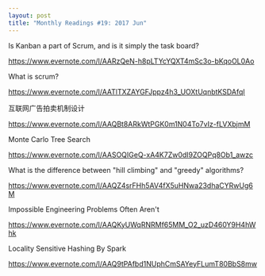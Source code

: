 ```yaml
---
layout: post
title: "Monthly Readings #19: 2017 Jun"
---
```


Is Kanban a part of Scrum, and is it simply the task board?

https://www.evernote.com/l/AARzQeN-h8pLTYcYQXT4mSc3o-bKqoOL0Ao

What is scrum?

https://www.evernote.com/l/AATlTXZAYGFJppz4h3_UOXtUqnbtKSDAfqI

互联网广告拍卖机制设计

https://www.evernote.com/l/AAQBt8ARkWtPGK0m1N04To7vIz-fLVXbjmM

Monte Carlo Tree Search

https://www.evernote.com/l/AASOQIGeQ-xA4K7Zw0dI9ZOQPq8Ob1_awzc

What is the difference between "hill climbing" and "greedy" algorithms?

https://www.evernote.com/l/AAQZ4srFHh5AV4fX5uHNwa23dhaCYRwUg6M

Impossible Engineering Problems Often Aren't

https://www.evernote.com/l/AAQKyUWqRNRMf65MM_O2_uzD460Y9H4hWhk

Locality Sensitive Hashing By Spark

https://www.evernote.com/l/AAQ9tPAfbd1NUphCmSAYeyFLumT80BbS8mw
